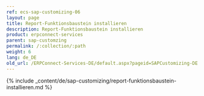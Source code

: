 ```yaml
---
ref: ecs-sap-customizing-06
layout: page
title: Report-Funktionsbaustein installieren
description: Report-Funktionsbaustein installieren
product: erpconnect-services
parent: sap-customzing
permalink: /:collection/:path
weight: 6
lang: de_DE
old_url: /ERPConnect-Services-DE/default.aspx?pageid=SAPCustomizing-DE:report-funktionsbaustein-installieren
---
```


{% include _content/de/sap-customizing/report-funktionsbaustein-installieren.md  %}